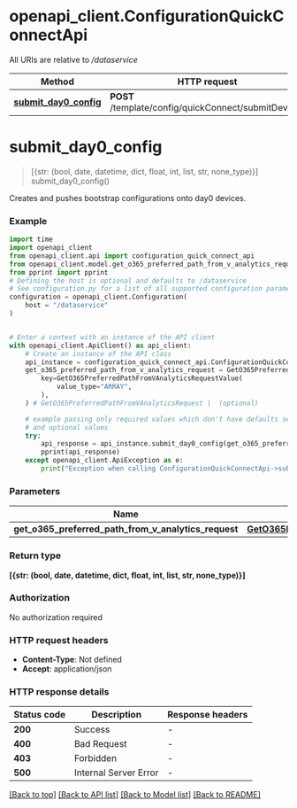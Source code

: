# openapi_client.ConfigurationQuickConnectApi

All URIs are relative to */dataservice*

Method | HTTP request | Description
------------- | ------------- | -------------
[**submit_day0_config**](ConfigurationQuickConnectApi.md#submit_day0_config) | **POST** /template/config/quickConnect/submitDevices | 


# **submit_day0_config**
> [{str: (bool, date, datetime, dict, float, int, list, str, none_type)}] submit_day0_config()



Creates and pushes bootstrap configurations onto day0 devices.

### Example


```python
import time
import openapi_client
from openapi_client.api import configuration_quick_connect_api
from openapi_client.model.get_o365_preferred_path_from_v_analytics_request import GetO365PreferredPathFromVAnalyticsRequest
from pprint import pprint
# Defining the host is optional and defaults to /dataservice
# See configuration.py for a list of all supported configuration parameters.
configuration = openapi_client.Configuration(
    host = "/dataservice"
)


# Enter a context with an instance of the API client
with openapi_client.ApiClient() as api_client:
    # Create an instance of the API class
    api_instance = configuration_quick_connect_api.ConfigurationQuickConnectApi(api_client)
    get_o365_preferred_path_from_v_analytics_request = GetO365PreferredPathFromVAnalyticsRequest(
        key=GetO365PreferredPathFromVAnalyticsRequestValue(
            value_type="ARRAY",
        ),
    ) # GetO365PreferredPathFromVAnalyticsRequest |  (optional)

    # example passing only required values which don't have defaults set
    # and optional values
    try:
        api_response = api_instance.submit_day0_config(get_o365_preferred_path_from_v_analytics_request=get_o365_preferred_path_from_v_analytics_request)
        pprint(api_response)
    except openapi_client.ApiException as e:
        print("Exception when calling ConfigurationQuickConnectApi->submit_day0_config: %s\n" % e)
```


### Parameters

Name | Type | Description  | Notes
------------- | ------------- | ------------- | -------------
 **get_o365_preferred_path_from_v_analytics_request** | [**GetO365PreferredPathFromVAnalyticsRequest**](GetO365PreferredPathFromVAnalyticsRequest.md)|  | [optional]

### Return type

**[{str: (bool, date, datetime, dict, float, int, list, str, none_type)}]**

### Authorization

No authorization required

### HTTP request headers

 - **Content-Type**: Not defined
 - **Accept**: application/json


### HTTP response details

| Status code | Description | Response headers |
|-------------|-------------|------------------|
**200** | Success |  -  |
**400** | Bad Request |  -  |
**403** | Forbidden |  -  |
**500** | Internal Server Error |  -  |

[[Back to top]](#) [[Back to API list]](../README.md#documentation-for-api-endpoints) [[Back to Model list]](../README.md#documentation-for-models) [[Back to README]](../README.md)

